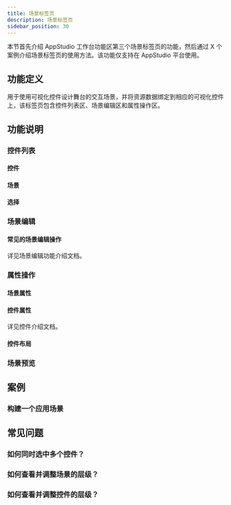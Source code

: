 ```yaml
---
title: 场景标签页
description: 场景标签页
sidebar_position: 30
---
```


本节首先介绍 AppStudio 工作台功能区第三个场景标签页的功能，然后通过 X 个案例介绍场景标签页的使用方法。该功能仅支持在 AppStudio 平台使用。

## 功能定义

用于使用可视化控件设计舞台的交互场景，并将资源数据绑定到相应的可视化控件上，该标签页包含控件列表区、场景编辑区和属性操作区。

## 功能说明

### 控件列表

#### 控件

#### 场景

#### 选择

### 场景编辑

#### 常见的场景编辑操作

详见场景编辑功能介绍文档。

### 属性操作

#### 场景属性

#### 控件属性

详见控件介绍文档。

#### 控件布局

### 场景预览

## 案例

### 构建一个应用场景

## 常见问题

### 如何同时选中多个控件？

### 如何查看并调整场景的层级？

### 如何查看并调整控件的层级？
